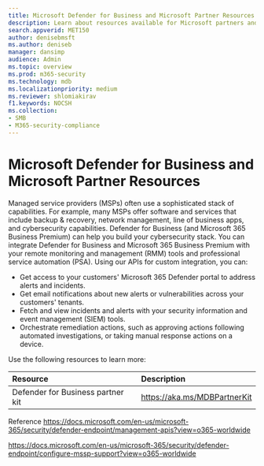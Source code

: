 ```yaml
---
title: Microsoft Defender for Business and Microsoft Partner Resources
description: Learn about resources available for Microsoft partners and Microsoft Defender for Business.
search.appverid: MET150
author: denisebmsft
ms.author: deniseb
manager: dansimp 
audience: Admin
ms.topic: overview
ms.prod: m365-security
ms.technology: mdb
ms.localizationpriority: medium
ms.reviewer: shlomiakirav
f1.keywords: NOCSH 
ms.collection: 
- SMB
- M365-security-compliance
---
```


# Microsoft Defender for Business and Microsoft Partner Resources

Managed service providers (MSPs) often use a sophisticated stack of capabilities. For example, many MSPs offer software and services that include backup & recovery, network management, line of business apps, and cybersecurity capabilities. Defender for Business (and Microsoft 365 Business Premium) can help you build your cybersecurity stack. You can integrate Defender for Business and Microsoft 365 Business Premium with your remote monitoring and management (RMM) tools and professional service automation (PSA). Using our APIs for custom integration, you can:

- Get access to your customers' Microsoft 365 Defender portal​ to address alerts and incidents.
- Get email notifications​ about new alerts or vulnerabilities across your customers' tenants.
- Fetch and view incidents and alerts with your security information and event management (SIEM) tools.​ 
- Orchestrate remediation actions, such as approving actions following automated investigations, or taking manual response actions on a device.

Use the following resources to learn more:

| Resource | Description |
|:---|:---|
| Defender for Business partner kit | https://aka.ms/MDBPartnerKit |



Reference​
https://docs.microsoft.com/en-us/microsoft-365/security/defender-endpoint/management-apis?view=o365-worldwide​

https://docs.microsoft.com/en-us/microsoft-365/security/defender-endpoint/configure-mssp-support?view=o365-worldwide